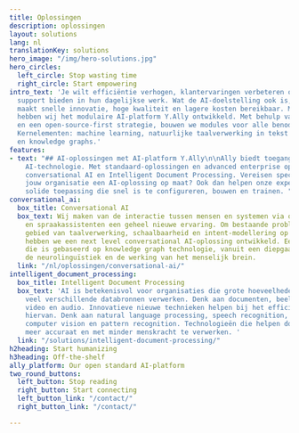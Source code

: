```yaml
---
title: Oplossingen
description: oplossingen
layout: solutions
lang: nl
translationKey: solutions
hero_image: "/img/hero-solutions.jpg"
hero_circles:
  left_circle: Stop wasting time
  right_circle: Start empowering
intro_text: 'Je wilt efficiëntie verhogen, klantervaringen verbeteren of jouw medewerkers
  support bieden in hun dagelijkse werk. Wat de AI-doelstelling ook is, een AI-platform
  maakt snelle innovatie, hoge kwaliteit en lagere kosten bereikbaar. Met dit in gedachten
  hebben wij het modulaire AI-platform Y.Ally ontwikkeld. Met behulp van open standaarden
  en een open-source-first strategie, bouwen we modules voor alle benodigde AI-functies.
  Kernelementen: machine learning, natuurlijke taalverwerking in tekst en voice, beeldherkenning
  en knowledge graphs.'
features:
- text: "## AI-oplossingen met AI-platform Y.Ally\n\nAlly biedt toegang tot state-of-the-art
    AI-technologie. Met standaard-oplossingen en advanced enterprise oplossingen voor
    conversational AI en Intelligent Document Processing. Vereisen specifieke voor
    jouw organisatie een AI-oplossing op maat? Ook dan helpen onze experts u met een
    solide toepassing die snel is te configureren, bouwen en trainen. "
conversational_ai:
  box_title: Conversational AI
  box_text: Wij maken van de interactie tussen mensen en systemen via o.a. chatbots
    en spraakassistenten een geheel nieuwe ervaring. Om bestaande problemen op het
    gebied van taalverwerking, schaalbaarheid en intent-modellering op te lossen,
    hebben we een next level conversational AI-oplossing ontwikkeld. Een oplossing
    die is gebaseerd op knowledge graph technologie, vanuit een diepgaand begrip van
    de neurolinguïstiek en de werking van het menselijk brein.
  link: "/nl/oplossingen/conversational-ai/"
intelligent_document_processing:
  box_title: Intelligent Document Processing
  box_text: 'AI is betekenisvol voor organisaties die grote hoeveelheden data uit
    veel verschillende databronnen verwerken. Denk aan documenten, beeldmateriaal,
    video en audio. Innovatieve nieuwe technieken helpen bij het efficiënt verwerken
    hiervan. Denk aan natural language processing, speech recognition, machine learning,
    computer vision en pattern recognition. Technologieën die helpen documenten sneller,
    meer accuraat en met minder menskracht te verwerken. '
  link: "/solutions/intelligent-document-processing/"
h2heading: Start humanizing
h3heading: Off-the-shelf
ally_platform: Our open standard AI-platform
two_round_buttons:
  left_button: Stop reading
  right_button: Start connecting
  left_button_link: "/contact/"
  right_button_link: "/contact/"

---
```

